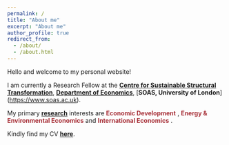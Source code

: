 ```yaml
---
permalink: /
title: "About me"
excerpt: "About me"
author_profile: true
redirect_from: 
  - /about/
  - /about.html
---
```


Hello and welcome to my personal website! 

I am currently a Research Fellow at the [**Centre for Sustainable Structural Transformation**](https://www.soas.ac.uk/research/centres-and-institutes/centre-sustainable-structural-transformation), [**Department of Economics**](https://www.soas.ac.uk/about/abraham-lartey), [**SOAS, University of London**] (https://www.soas.ac.uk).


My primary [**research**](research.md) interests are <span style="color:#a8323a">**Economic Development** </span>,<span style="color:#a8323a"> **Energy & Environmental Economics** </span> and <span style="color:#a8323a"> **International Economics** </span>.

Kindly find my CV [**here**](http://papers.abrahamlartey.com/Abraham_Lartey_CV.pdf). 






